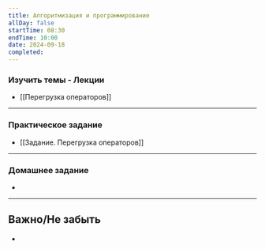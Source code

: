 ```yaml
---
title: Алгоритмизация и программирование
allDay: false
startTime: 08:30
endTime: 10:00
date: 2024-09-18
completed:
---
```

### Изучить темы - Лекции

- [[Перегрузка операторов]]

---
### Практическое задание

- [[Задание. Перегрузка операторов]]

---
### Домашнее задание

- 

---
## Важно/Не забыть

- 